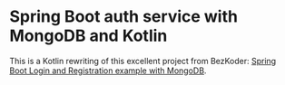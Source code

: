 # Spring Boot auth service with MongoDB and Kotlin
This is a Kotlin rewriting of this excellent project from BezKoder: [Spring Boot Login and Registration example with MongoDB](https://www.bezkoder.com/spring-boot-mongodb-login-example/).
